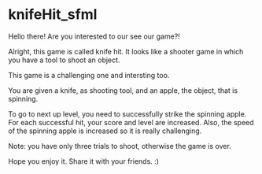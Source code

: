 # knifeHit_sfml

Hello there! Are you interested to our see our game?!

Alright, this game is called knife hit. It looks like a shooter game in which you have a tool to shoot an object.

This game is a challenging one and intersting too.

You are given a knife, as shooting tool, and an apple, the object, that is spinning.

To go to next up level, you need to successfully strike the spinning apple.
For each successful hit, your score and level are increased. Also, the speed of the spinning apple is increased so it is really challenging.

Note: you have only three trials to shoot, otherwise the game is over.

Hope you enjoy it.
Share it with your friends. :)
